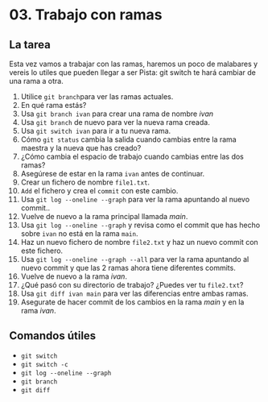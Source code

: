 # 03. Trabajo con ramas

## La tarea

Esta vez vamos a trabajar con las ramas, haremos un poco de malabares y vereis lo utiles que pueden llegar a ser
Pista: git switch te hará cambiar de una rama a otra.

1. Utilice `git branch`para ver las ramas actuales.
2. En qué rama estás?
3. Usa `git branch ivan` para crear una rama de nombre _ivan_
4. Usa `git branch` de nuevo para ver la nueva rama creada.
5. Usa `git switch ivan` para ir a tu nueva rama.
6. Cómo `git status` cambia la salida cuando cambias entre la rama maestra y la nueva que has creado?
7. ¿Cómo cambia el espacio de trabajo cuando cambias entre las dos ramas?
8. Asegúrese de estar en la rama `ivan` antes de continuar.
9. Crear un fichero de nombre `file1.txt`.
10. `Add` el fichero y crea el `commit` con este cambio.
11. Usa `git log --oneline --graph` para ver la rama apuntando al nuevo commit..
12. Vuelve de nuevo a la rama principal llamada _main_.
13. Usa `git log --oneline --graph` y revisa como el commit que has hecho sobre `ivan` no está en la rama `main`.
14. Haz un nuevo fichero de nombre `file2.txt` y haz un nuevo commit con este fichero.
15. Usa `git log --oneline --graph --all` para ver la rama apuntando al nuevo commit y que las 2 ramas ahora tiene diferentes commits.
16. Vuelve de nuevo a la rama  _ivan_.
17. ¿Qué pasó con su directorio de trabajo? ¿Puedes ver tu `file2.txt`?
18. Usa `git diff ivan main` para ver las diferencias entre ambas ramas.
19. Asegurate de hacer commit de los cambios en la rama _main_ y en la rama _ivan_.


## Comandos útiles

- `git switch`
- `git switch -c`
- `git log --oneline --graph`
- `git branch`
- `git diff`
